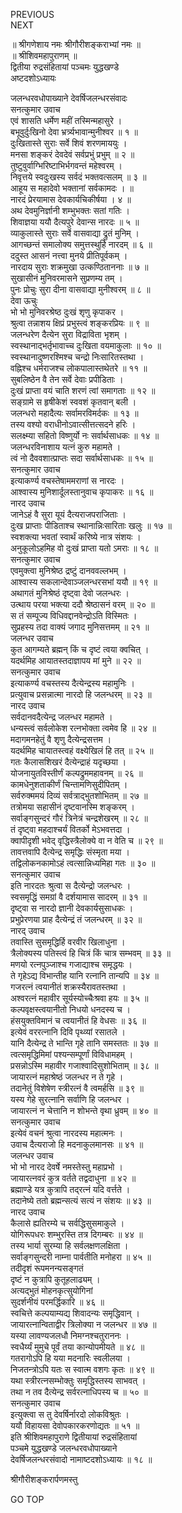 PREVIOUS  
NEXT  
  
॥ श्रीगणेशाय नमः श्रीगौरीशङ्कराभ्यां नमः ॥  
॥ श्रीशिवमहापुराणम् ॥  
द्वितीया रुद्रसंहितायां पञ्चमः युद्धखण्डे  
अष्टदशोऽध्यायः  
  
  
जलन्धरवधोपाख्याने देवर्षिजलन्धरसंवादः  
सनत्कुमार उवाच  
एवं शासति धर्मेण महीं तस्मिन्महासुरे ।  
बभूवुर्दुःखिनो देवा भ्रर्त्र्यभावान्मुनीश्वर ॥ १ ॥  
दुःखितास्ते सुराः सर्वे शिवं शरणमाययुः ।  
मनसा शङ्करं देवदेवं सर्वप्रभुं प्रभुम् ॥ २ ॥  
तुष्टुवुर्वाग्भिरिष्टाभिर्भगवन्तं महेश्वरम् ।  
निवृत्तये स्वदुःखस्य सर्वदं भक्तवत्सलम् ॥ ३ ॥  
आहूय स महादेवो भक्तानां सर्वकामदः । ॥  
नारदं प्रेरयामास देवकार्यचिकीर्षया । ४ ॥  
अथ देवमुनिर्ज्ञानी शम्भुभक्तः सतां गतिः ।  
शिवाज्ञया ययौ दैत्यपुरे देवान्स नारदः ॥ ५ ॥  
व्याकुलास्ते सुराः सर्वे वासवाद्या द्रुतं मुनिम् ।  
आगच्छन्तं समालोक्य समुत्तस्थुर्हि नारदम् ॥ ६ ॥  
ददुस्त आसनं नत्त्वा मुनये प्रीतिपूर्वकम् ।  
नारदाय सुराः शक्रमुखा उत्कण्ठिताननाः ॥ ७ ॥  
सुखासीनं मुनिवरमासने सुप्रणम्य तम् ।  
पुनः प्रोचुः सुरा दीना वासवाद्या मुनीश्वरम् ॥ ८ ॥  
देवा ऊचुः  
भो भो मुनिवरश्रेष्ठ दुःखं शृणु कृपाकर ।  
श्रुत्वा तन्नाशय क्षिप्रं प्रभुस्त्वं शङ्करप्रियः ॥ ९ ॥  
जलन्धरेण दैत्येन सुरा विद्राविता भृशम् ।  
स्वस्थानाद्‌भर्तृभावाच्च दुःखिता वयमाकुलाः ॥ १० ॥  
स्वस्थानादुष्णरश्मिश्च चन्द्रो निःसारितस्तथा ।  
वह्निश्च धर्मराजश्च लोकपालास्तथेतरे ॥ ११ ॥  
सुबलिष्ठेन वै तेन सर्वे देवाः प्रपीडिताः ।  
दुःखं प्राप्ता वयं चाति शरणं त्वां समागताः ॥ १२ ॥  
सङ्‌ग्रामे स हृषीकेशं स्ववशं कृतवान् बली ।  
जलन्धरो महादैत्यः सर्वामरविमर्दकः ॥ १३ ॥  
तस्य वश्यो वराधीनोऽवात्सीत्तत्सदने हरिः ।  
सलक्ष्म्या सहितो विष्णुर्यो नः सर्वार्थसाधकः ॥ १४ ॥  
जलन्धरविनाशाय यत्नं कुरु महामते ।  
त्वं नो दैववशात्प्राप्तः सदा सर्वार्थसाधकः ॥ १५ ॥  
सनत्कुमार उवाच  
इत्याकर्ण्य वचस्तेषाममराणां स नारदः ।  
आश्वास्य मुनिशार्दूलस्तानुवाच कृपाकरः ॥ १६ ॥  
नारद उवाच  
जानेऽहं वै सुरा यूयं दैत्यराजपराजिताः ।  
दुःख प्राप्ताः पीडिताश्च स्थानान्निःसारिताः खलुः ॥ १७ ॥  
स्वशक्त्या भवतां स्वार्थं करिष्ये नात्र संशयः ।  
अनुकूलोऽहमिह वो दुःखं प्राप्ता यतो ऽमराः ॥ १८ ॥  
सनत्कुमार उवाच  
एवमुक्त्वा मुनिश्रेष्ठ द्रष्टुं दानववल्लभम् ।  
आश्वास्य सकलान्देवाञ्जलन्धरसभां ययौ ॥ १९ ॥  
अथागतं मुनिश्रेष्ठं दृष्ट्वा देवो जलन्धरः ।  
उत्थाय परया भक्त्या ददौ श्रेष्ठासनं वरम् ॥ २० ॥  
स तं सम्पूज्य विधिवद्दानवेन्द्रोऽति विस्मितः ।  
सुप्रहस्य तदा वाक्यं जगाद मुनिसत्तमम् ॥ २१ ॥  
जलन्धर उवाच  
कुत आगम्यते ब्रह्मन् किं च दृष्टं त्वया क्वचित् ।  
यदर्थमिह आयातस्तदाज्ञापय मां मुने ॥ २२ ॥  
सनत्कुमार उवाच  
इत्याकर्ण्य वचस्तस्य दैत्येन्द्रस्य महामुनिः ।  
प्रत्युवाच प्रसन्नात्मा नारदो हि जलन्धरम् ॥ २३ ॥  
नारद उवाच  
सर्वदानवदैत्येन्द्र जलन्धर महामते ।  
धन्यस्त्वं सर्वलोकेश रत्नभोक्ता त्वमेव हि ॥ २४ ॥  
मदागमनहेतुं वै शृणु दैत्येन्द्रसत्तम ।  
यदर्थमिह चायातस्त्वहं वक्ष्येखिलं हि तत् ॥ २५ ॥  
गतः कैलासशिखरं दैत्येन्द्राहं यदृच्छया ।  
योजनायुतविस्तीर्णं कल्पद्रुममहावनम् ॥ २६ ॥  
कामधेनुशताकीर्णं चिन्तामणिसुदीपितम् ।  
सर्वरुक्ममयं दिव्यं सर्वत्राद्‌भुतशोभितम् ॥ २७ ॥  
तत्रोमया सहासीनं दृष्टवानस्मि शङ्करम् ।  
सर्वाङ्‌गसुन्दरं गौरं त्रिनेत्रं चन्द्रशेखरम् ॥ २८ ॥  
तं दृष्ट्वा महदाश्चर्यं वितर्को मेऽभवत्तदा ।  
क्वापीदृशी भवेद् वृद्धिस्त्रैलोक्ये वा न वेति च ॥ २९ ॥  
तावत्तवापि दैत्येन्द्र समृद्धिः संस्मृता मया ।  
तद्विलोकनकामोऽहं त्वत्सान्निध्यमिहा गतः ॥ ३० ॥  
सनत्कुमार उवाच  
इति नारदतः श्रुत्वा स दैत्येन्द्रो जलन्धरः ।  
स्वसमृद्धिं समग्रां वै दर्शयामास सादरम् ॥ ३१ ॥  
दृष्ट्वा स नारदो ज्ञानी देवकार्यसुसाधकः ।  
प्रभुप्रेरणया प्राह दैत्येन्द्रं तं जलन्धरम् ॥ ३२ ॥  
नारद् उवाच  
तवास्ति सुसमृद्धिर्हि वरवीर खिलाधुना ।  
त्रैलोक्यस्य पतिस्त्वं हि चित्रं किं चात्र सम्भवम् ॥ ३३ ॥  
मणयो रत्नपुञ्जाश्च गजाद्याश्च समृद्धयः ।  
ते गृहेऽद्य विभान्तीह यानि रत्नानि तान्यपि ॥ ३४ ॥  
गजरत्नं त्वयानीतं शक्रस्यैरावतस्तथा ।  
अश्वरत्नं महावीर सूर्यस्योच्चैःश्रवा हयः ॥ ३५ ॥  
कल्पवृक्षस्त्वयानीतो निधयो धनदस्य च ।  
हंसयुक्तविमानं च त्वयानीतं हि वेधसः ॥ ३६ ॥  
इत्येवं वररत्नानि दिवि पृथ्व्यां रसातले ।  
यानि दैत्येन्द्र ते भान्ति गृहे तानि समस्ततः ॥ ३७ ॥  
त्वत्समृद्धिमिमां पश्यन्सम्पूर्णां विविधामहम् ।  
प्रसन्नोऽस्मि महावीर गजाश्वादिसुशोभिताम् ॥ ३८ ॥  
जायारत्नं महाश्रेष्ठं जलन्धर न ते गृहे ।  
तदानेतुं विशेषेण स्त्रीरत्नं वै त्वमर्हसि ॥ ३९ ॥  
यस्य गेहे सुरत्नानि सर्वाणि हि जलन्धर ।  
जायारत्नं न चेत्तानि न शोभन्ते वृथा ध्रुवम् ॥ ४० ॥  
सनत्कुमार उवाच  
इत्येवं वचनं श्रुत्वा नारदस्य महात्मनः ।  
उवाच दैत्यराजो हि मदनाकुलमानसः ॥ ४१ ॥  
जलन्धर उवाच  
भो भो नारद देवर्षे नमस्तेस्तु महाप्रभो ।  
जायारत्नवरं कुत्र वर्तते तद्वदाधुना ॥ ४२ ॥  
ब्रह्माण्डे यत्र कुत्रापि तद्‌रत्नं यदि वर्त्तते ।  
तदानेष्ये ततो ब्रह्मन्सत्यं सत्यं न संशयः ॥ ४३ ॥  
नारद उवाच  
कैलासे ह्यतिरम्ये च सर्वद्धिसुसमाकुले ।  
योगिरूपधरः शम्भुरस्ति तत्र दिगम्बरः ॥ ४४ ॥  
तस्य भार्या सुरम्या हि सर्वलक्षणलक्षिता ।  
सर्वाङ्‌गसुन्दरी नाम्ना पार्वतीति मनोहरा ॥ ४५ ॥  
तदीदृशं रूपमनन्यसङ्‌गतं  
    दृष्टं न कुत्रापि कुतूहलाढ्यम् ।  
अत्यद्‌भुतं मोहनकृत्सुयोगिनां  
    सुदर्शनीयं परमर्द्धिकारि ॥ ४६ ॥  
स्वचित्ते कल्पयाम्यद्य शिवादन्यः समृद्धिवान् ।  
जायारत्नान्विताद्वीर त्रिलोक्या न जलन्धर ॥ ४७ ॥  
यस्या लावण्यजलधौ निमग्नश्चतुराननः ।  
स्वधैर्य्यं मुमुचे पूर्वं तया कान्योपमीयते ॥ ४८ ॥  
गतरागोऽपि हि यया मदनारिः स्वलीलया ।  
निजतन्त्रोऽपि यतः स स्वात्म वशगः कृतः ॥ ४९ ॥  
यथा स्त्रीरत्नसम्भोक्तुः समृद्धिस्तस्य साभवत् ।  
तथा न तव दैत्येन्द्र सर्वरत्नाधिपस्य च ॥ ५० ॥  
सनत्कुमार उवाच  
इत्युक्त्वा स तु देवर्षिर्नारदो लोकविश्रुतः ।  
ययौ विहायसा देवोपकारकरणोद्यतः ॥ ५१ ॥  
इति श्रीशिवमहापुराणे द्वितीयायां रुद्रसंहितायां  
पञ्चमे युद्धखण्डे जलन्धरवधोपाख्याने  
देवर्षिजलन्धरसंवादो नामाष्टदशोऽध्यायः ॥ १८ ॥  
  
  
श्रीगौरीशङ्करार्पणमस्तु  
  
GO TOP

